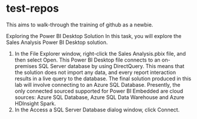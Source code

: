 # test-repos
This aims to walk-through the training of github as a newbie.


Exploring the Power BI Desktop Solution
In this task, you will explore the Sales Analysis Power BI Desktop solution.
1. In the File Explorer window, right-click the Sales Analysis.pbix file, and then select Open.
This Power BI Desktop file connects to an on-premises SQL Server database by using DirectQuery. This means that the solution does not import any data, and every report interaction results in a live query to the database. The final solution produced in this lab will involve connecting to an Azure SQL Database.
Presently, the only connected sourced supported for Power BI Embedded are cloud sources: Azure SQL Database, Azure SQL Data Warehouse and Azure HDInsight Spark.
2. In the Access a SQL Server Database dialog window, click Connect.
